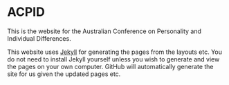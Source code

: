# ACPID

This is the website for the Australian Conference on Personality and
Individual Differences.

This website uses [Jekyll](https://github.com/mojombo/jekyll) for
generating the pages from the layouts etc. You do not need to install
Jekyll yourself unless you wish to generate and view the pages on your
own computer. GitHub will automatically generate the site for us given
the updated pages etc.
